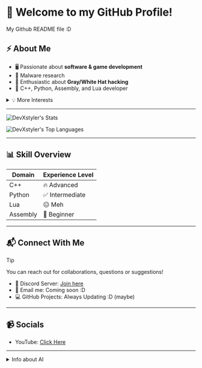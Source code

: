 # 👋 Welcome to my GitHub Profile!

My Github README file :D

## ⚡ About Me

- 🖥️ Passionate about **software & game development**
- 🧠 Malware research
- 🔐 Enthusiastic about **Gray/White Hat hacking**
- 🧰 C++, Python, Assembly, and Lua developer

<details>
<summary>💡 More Interests</summary>

- 🔍 Reverse Engineering  
- 🧬 System Internals  
- 🛠️ Building custom tools  
- 🧪 Creating experimental projects

</details>

---

![DevXstyler's Stats](https://github-readme-stats.vercel.app/api?username=DevXstyler&theme=vue-dark&show_icons=true&hide_border=true&count_private=false)

![DevXstyler's Top Languages](https://github-readme-stats.vercel.app/api/top-langs/?username=DevXstyler&theme=vue-dark&show_icons=true&hide_border=true&layout=compact)

---

## 📊 Skill Overview

| Domain              | Experience Level    |
|---------------------|---------------------|
| C++                  | 🔥 Advanced          |
| Python               | ✅ Intermediate      |
| Lua                  | 😑 Meh              |
| Assembly             | 🌱 Beginner          |

---

## 📬 Connect With Me

> [!TIP]
> You can reach out for collaborations, questions or suggestions!

- 💬 Discord Server: [Join here](https://discord.gg/75W6mXRh5f)
- 📨 Email me: Coming soon :D
- 💻 GitHub Projects: Always Updating :D (maybe)

---

## 📹 Socials
- YouTube: [Click Here](https://www.youtube.com/@Dev-Xstyler)

---

<details>
  <summary>Info about AI</summary>
  I am often using AI because it *Helps*, I use it as a tool and not as a solution. Also often there are just no good tutorials on YouTube, good documentations or anything else. So I use ChatGPT's "Search" feature to get solutions on things I have no Idea how to implement.
This, again does not mean I am a vibe coder or have no real skills. I am still actively coding by myself and only rarely using ChatGPT for the hardest things.


I also use AI for my README's to just get them quickly done. When completely finishing a project though (without issues) and when I have enough time, I update them myself but I still "design" them with MD (markdown) features and Emojis to make them "more enjoyable" to read.

Also thank you for checking out my Account :)
</details>
